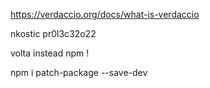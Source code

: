 https://verdaccio.org/docs/what-is-verdaccio

nkostic
pr0l3c32o22

volta instead npm !


npm i patch-package --save-dev